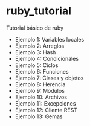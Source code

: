 # ruby_tutorial
Tutorial básico de ruby
- Ejemplo 1: Variables locales
- Ejemplo 2: Arreglos
- Ejemplo 3: Hash
- Ejemplo 4: Condicionales
- Ejemplo 5: Ciclos
- Ejemplo 6: Funciones
- Ejemplo 7: Clases y objetos
- Ejemplo 8: Herencia
- Ejemplo 9: Modulos
- Ejemplo 10: Archivos
- Ejemplo 11: Excepciones
- Ejemplo 12: Cliente REST
- Ejemplo 13: Gemas